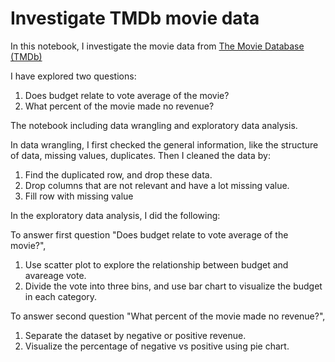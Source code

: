 # Investigate TMDb movie data 

In this notebook, I investigate the movie data from [The Movie Database (TMDb)](https://www.themoviedb.org/)

I have explored two questions:

1. Does budget relate to vote average of the movie?
2. What percent of the movie made no revenue?

The notebook including data wrangling and exploratory data analysis.

In data wrangling, I first checked the general information, like the structure of data, missing values, duplicates. Then I cleaned the data by:
1. Find the duplicated row, and drop these data.
2. Drop columns that are not relevant and have a lot missing value.
3. Fill row with missing value

In the exploratory data analysis, I did the following:

To answer first question "Does budget relate to vote average of the movie?",

1. Use scatter plot to explore the relationship between budget and avareage vote.
2. Divide the vote into three bins, and use bar chart to visualize the budget in each category.

To answer second question "What percent of the movie made no revenue?",

1. Separate the dataset by negative or positive revenue.
2. Visualize the percentage of negative vs positive using pie chart.




